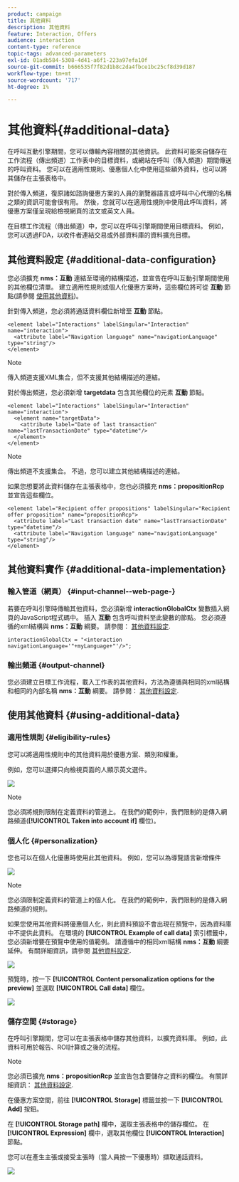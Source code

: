 ```yaml
---
product: campaign
title: 其他資料
description: 其他資料
feature: Interaction, Offers
audience: interaction
content-type: reference
topic-tags: advanced-parameters
exl-id: 01adb584-5308-4d41-a6f1-223a97efa10f
source-git-commit: b666535f7f82d1b8c2da4fbce1bc25cf8d39d187
workflow-type: tm+mt
source-wordcount: '717'
ht-degree: 1%

---
```


# 其他資料{#additional-data}



在呼叫互動引擎期間，您可以傳輸內容相關的其他資訊。 此資料可能來自儲存在工作流程（傳出頻道）工作表中的目標資料，或網站在呼叫（傳入頻道）期間傳送的呼叫資料。 您可以在適用性規則、優惠個人化中使用這些額外資料，也可以將其儲存在主張表格中。

對於傳入頻道，復原諸如諮詢優惠方案的人員的瀏覽器語言或呼叫中心代理的名稱之類的資訊可能會很有用。 然後，您就可以在適用性規則中使用此呼叫資料，將優惠方案僅呈現給檢視網頁的法文或英文人員。

在目標工作流程（傳出頻道）中，您可以在呼叫引擎期間使用目標資料。 例如，您可以透過FDA，以收件者連結交易或外部資料庫的資料擴充目標。

## 其他資料設定 {#additional-data-configuration}

您必須擴充 **nms：互動** 連結至環境的結構描述，並宣告在呼叫互動引擎期間使用的其他欄位清單。 建立適用性規則或個人化優惠方案時，這些欄位將可從 **互動** 節點(請參閱 [使用其他資料](#using-additional-data))。

針對傳入頻道，您必須將通話資料欄位新增至 **互動** 節點。

```
<element label="Interactions" labelSingular="Interaction" name="interaction">
  <attribute label="Navigation language" name="navigationLanguage" type="string"/>
</element>
```

>[!NOTE]
>
>傳入頻道支援XML集合，但不支援其他結構描述的連結。

對於傳出頻道，您必須新增 **targetdata** 包含其他欄位的元素 **互動** 節點。

```
<element label="Interactions" labelSingular="Interaction" name="interaction">
  <element name="targetData">
    <attribute label="Date of last transaction" name="lastTransactionDate" type="datetime"/>
  </element>
</element>
```

>[!NOTE]
>
>傳出頻道不支援集合。 不過，您可以建立其他結構描述的連結。

如果您想要將此資料儲存在主張表格中，您也必須擴充 **nms：propositionRcp** 並宣告這些欄位。

```
<element label="Recipient offer propositions" labelSingular="Recipient offer proposition" name="propositionRcp">
  <attribute label="Last transaction date" name="lastTransactionDate" type="datetime"/>
  <attribute label="Navigation language" name="navigationLanguage" type="string"/>
</element>
```

## 其他資料實作 {#additional-data-implementation}

### 輸入管道（網頁） {#input-channel--web-page-}

若要在呼叫引擎時傳輸其他資料，您必須新增 **interactionGlobalCtx** 變數插入網頁的JavaScript程式碼中。 插入 **互動** 包含呼叫資料至此變數的節點。 您必須遵循的xml結構與 **nms：互動** 綱要。 請參閱： [其他資料設定](#additional-data-configuration).

```
interactionGlobalCtx = "<interaction navigationLanguage='"+myLanguage+"'/>";
```

### 輸出頻道 {#output-channel}

您必須建立目標工作流程，載入工作表的其他資料，方法為遵循與相同的xml結構和相同的內部名稱 **nms：互動** 綱要。 請參閱： [其他資料設定](#additional-data-configuration).

## 使用其他資料 {#using-additional-data}

### 適用性規則 {#eligibility-rules}

您可以將適用性規則中的其他資料用於優惠方案、類別和權重。

例如，您可以選擇只向檢視頁面的人顯示英文選件。

![](assets/ita_calldata_query.png)

>[!NOTE]
>
>您必須將規則限制在定義資料的管道上。 在我們的範例中，我們限制的是傳入網路頻道(**[!UICONTROL Taken into account if]** 欄位)。

### 個人化 {#personalization}

您也可以在個人化優惠時使用此其他資料。 例如，您可以為導覽語言新增條件

![](assets/ita_calldata_perso.png)

>[!NOTE]
>
>您必須限制定義資料的管道上的個人化。 在我們的範例中，我們限制的是傳入網路頻道的規則。

如果您使用其他資料將優惠個人化，則此資料預設不會出現在預覽中，因為資料庫中不提供此資料。 在環境的 **[!UICONTROL Example of call data]** 索引標籤中，您必須新增要在預覽中使用的值範例。 請遵循中的相同xml結構 **nms：互動** 綱要延伸。 有關詳細資訊，請參閱 [其他資料設定](#additional-data-configuration).

![](assets/ita_calldata_preview.png)

預覽時，按一下 **[!UICONTROL Content personalization options for the preview]** 並選取 **[!UICONTROL Call data]** 欄位。

![](assets/ita_calldata_preview2.png)

### 儲存空間 {#storage}

在呼叫引擎期間，您可以在主張表格中儲存其他資料，以擴充資料庫。 例如，此資料可用於報告、ROI計算或之後的流程。

>[!NOTE]
>
>您必須已擴充 **nms：propositionRcp** 並宣告包含要儲存之資料的欄位。 有關詳細資訊： [其他資料設定](#additional-data-configuration).

在優惠方案空間，前往 **[!UICONTROL Storage]** 標籤並按一下 **[!UICONTROL Add]** 按鈕。

在 **[!UICONTROL Storage path]** 欄中，選取主張表格中的儲存欄位。 在 **[!UICONTROL Expression]** 欄中，選取其他欄位 **[!UICONTROL Interaction]** 節點。

您可以在產生主張或接受主張時（當人員按一下優惠時）擷取通話資料。

![](assets/ita_calldata_storage.png)
